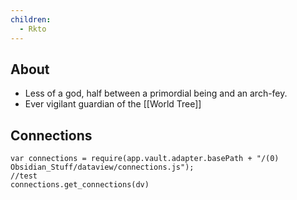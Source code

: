 ```yaml
---
children:
  - Rkto
---
```


## About

- Less of a god, half between a primordial being and an arch-fey.
- Ever vigilant guardian of the [[World Tree]]

## Connections

```dataviewjs
var connections = require(app.vault.adapter.basePath + "/(0) Obsidian_Stuff/dataview/connections.js");
//test
connections.get_connections(dv)
```